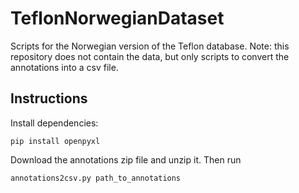 # TeflonNorwegianDataset
Scripts for the Norwegian version of the Teflon database. Note: this repository does not contain the data, but only scripts to convert the annotations into a csv file.

## Instructions
Install dependencies:
```
pip install openpyxl
```
Download the annotations zip file and unzip it. Then run
```
annotations2csv.py path_to_annotations
```
